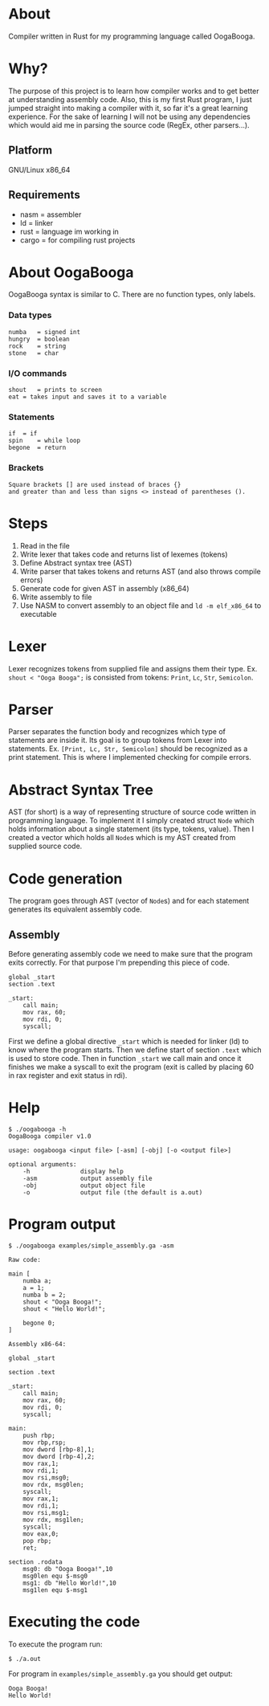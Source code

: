 # About

Compiler written in Rust for my programming language called OogaBooga.

# Why?

The purpose of this project is to learn how compiler works and to get better at understanding assembly code. Also, this is my first Rust program, I just jumped straight into making a compiler with it, so far it's a great learning experience. For the sake of learning I will not be using any dependencies which would aid me in parsing the source code (RegEx, other parsers...).

## Platform

GNU/Linux x86_64

## Requirements

- nasm	= assembler
- ld	= linker
- rust	= language im working in
- cargo	= for compiling rust projects

# About OogaBooga

OogaBooga syntax is similar to C. There are no function types, only labels.

### Data types
```
numba 	= signed int
hungry 	= boolean
rock 	= string
stone 	= char
```
### I/O commands
```
shout	= prints to screen
eat	= takes input and saves it to a variable
```
### Statements
```
if	= if
spin	= while loop
begone	= return
```
### Brackets
```
Square brackets [] are used instead of braces {}
and greater than and less than signs <> instead of parentheses ().
```

# Steps

1. Read in the file
2. Write lexer that takes code and returns list of lexemes (tokens)
3. Define Abstract syntax tree (AST)
4. Write parser that takes tokens and returns AST (and also throws compile errors)
5. Generate code for given AST in assembly (x86_64)
6. Write assembly to file
7. Use NASM to convert assembly to an object file and `ld -m elf_x86_64` to executable

# Lexer

Lexer recognizes tokens from supplied file and assigns them their type.
Ex. `shout < "Ooga Booga";` is consisted from tokens: `Print`, `Lc`, `Str`, `Semicolon`.

# Parser

Parser separates the function body and recognizes which type of statements are inside it. Its goal is to group tokens from Lexer into statements.
Ex. `[Print, Lc, Str, Semicolon]` should be recognized as a print statement. This is where I implemented checking for compile errors.

# Abstract Syntax Tree

AST (for short) is a way of representing structure of source code written in programming language.
To implement it I simply created struct `Node` which holds information about a single statement (its type, tokens, value). Then I created a vector which holds all `Node`s which is my AST created from supplied source code.

# Code generation

The program goes through AST (vector of `Node`s) and for each statement generates its equivalent assembly code.

## Assembly

Before generating assembly code we need to make sure that the program exits correctly. For that purpose I'm prepending this piece of code. 
```
global _start
section .text

_start:
    call main;
    mov rax, 60;
    mov rdi, 0;
    syscall;
```
First we define a global directive `_start` which is needed for linker (ld) to know where the program starts. Then we define start of section `.text` which is used to store code.
Then in function `_start` we call main and once it finishes we make a syscall to exit the program (exit is called by placing 60 in rax register and exit status in rdi).

# Help
```
$ ./oogabooga -h
OogaBooga compiler v1.0
        
usage: oogabooga <input file> [-asm] [-obj] [-o <output file>]
    
optional arguments:
    -h              display help
    -asm            output assembly file
    -obj            output object file
    -o              output file (the default is a.out)

```

# Program output

```
$ ./oogabooga examples/simple_assembly.ga -asm

Raw code:

main [
	numba a;
	a = 1;
	numba b = 2;
	shout < "Ooga Booga!";
	shout < "Hello World!";

	begone 0;
]

Assembly x86-64:

global _start

section .text

_start:
    call main;
    mov rax, 60;
    mov rdi, 0;
    syscall;

main:
    push rbp;
    mov rbp,rsp;
    mov dword [rbp-8],1;
    mov dword [rbp-4],2;
    mov rax,1;
    mov rdi,1;
    mov rsi,msg0;
    mov rdx, msg0len;
    syscall;
    mov rax,1;
    mov rdi,1;
    mov rsi,msg1;
    mov rdx, msg1len;
    syscall;
    mov eax,0;
    pop rbp;
    ret;

section .rodata
    msg0: db "Ooga Booga!",10
    msg0len equ $-msg0
    msg1: db "Hello World!",10
    msg1len equ $-msg1
```

# Executing the code

To execute the program run:
```
$ ./a.out
```
For program in `examples/simple_assembly.ga` you should get output:
```
Ooga Booga!
Hello World!
```

